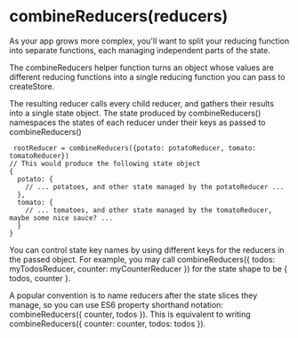 # combineReducers(reducers)

As your app grows more complex, you'll want to split your reducing function into separate functions, each managing independent parts of the state.

The combineReducers helper function turns an object whose values are different reducing functions into a single reducing function you can pass to createStore.

The resulting reducer calls every child reducer, and gathers their results into a single state object. The state produced by combineReducers() namespaces the states of each reducer under their keys as passed to combineReducers()

```
 rootReducer = combineReducers({potato: potatoReducer, tomato: tomatoReducer})
// This would produce the following state object
{
  potato: {
    // ... potatoes, and other state managed by the potatoReducer ...
  },
  tomato: {
    // ... tomatoes, and other state managed by the tomatoReducer, maybe some nice sauce? ...
  }
} 
```

You can control state key names by using different keys for the reducers in the passed object. For example, you may call combineReducers({ todos: myTodosReducer, counter: myCounterReducer }) for the state shape to be { todos, counter }.

A popular convention is to name reducers after the state slices they manage, so you can use ES6 property shorthand notation: combineReducers({ counter, todos }). This is equivalent to writing combineReducers({ counter: counter, todos: todos }).